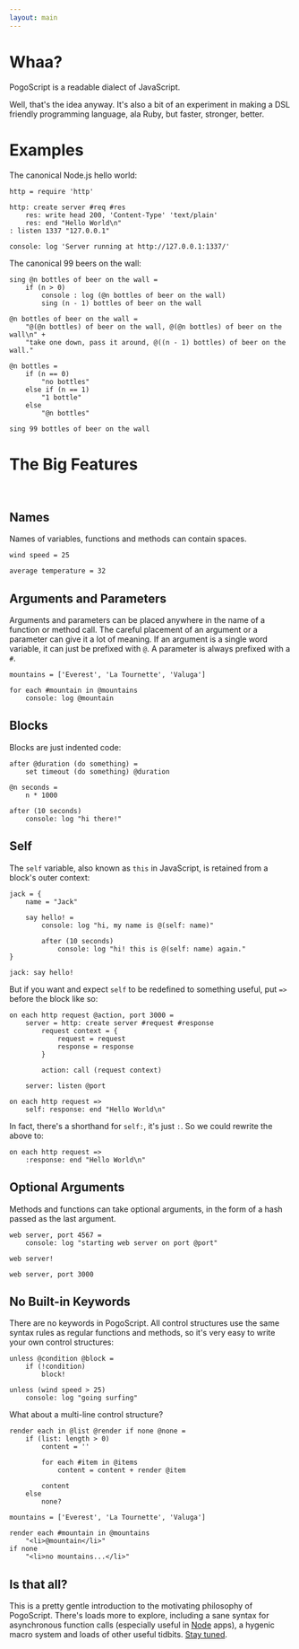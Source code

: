 ```yaml
---
layout: main
---
```


# Whaa?

PogoScript is a readable dialect of JavaScript.

Well, that's the idea anyway. It's also a bit of an experiment in making a DSL friendly programming language, ala Ruby, but faster, stronger, better.

# Examples

The canonical Node.js hello world:

    http = require 'http'

    http: create server #req #res
        res: write head 200, 'Content-Type' 'text/plain'
        res: end "Hello World\n"
    : listen 1337 "127.0.0.1"

    console: log 'Server running at http://127.0.0.1:1337/'

The canonical 99 beers on the wall:

    sing @n bottles of beer on the wall =
        if (n > 0)
            console : log (@n bottles of beer on the wall)
            sing (n - 1) bottles of beer on the wall

    @n bottles of beer on the wall =
        "@(@n bottles) of beer on the wall, @(@n bottles) of beer on the wall\n" +
        "take one down, pass it around, @((n - 1) bottles) of beer on the wall."

    @n bottles =
        if (n == 0)
            "no bottles"
        else if (n == 1)
            "1 bottle"
        else
            "@n bottles"

    sing 99 bottles of beer on the wall

# The Big Features

<br/>

## Names

Names of variables, functions and methods can contain spaces.

    wind speed = 25
    
    average temperature = 32

## Arguments and Parameters

Arguments and parameters can be placed anywhere in the name of a function or method call. The careful placement of an argument or a parameter can give it a lot of meaning. If an argument is a single word variable, it can just be prefixed with `@`. A parameter is always prefixed with a `#`.

    mountains = ['Everest', 'La Tournette', 'Valuga']

    for each #mountain in @mountains
        console: log @mountain

## Blocks

Blocks are just indented code:

    after @duration (do something) =
        set timeout (do something) @duration
    
    @n seconds =
        n * 1000
    
    after (10 seconds)
        console: log "hi there!"

## Self

The `self` variable, also known as `this` in JavaScript, is retained from a block's outer context:

    jack = {
        name = "Jack"
        
        say hello! =
            console: log "hi, my name is @(self: name)"
            
            after (10 seconds)
                console: log "hi! this is @(self: name) again."
    }
    
    jack: say hello!

But if you want and expect `self` to be redefined to something useful, put `=>` before the block like so:

    on each http request @action, port 3000 =
        server = http: create server #request #response
            request context = {
                request = request
                response = response
            }
            
            action: call (request context)
            
        server: listen @port
    
    on each http request =>
        self: response: end "Hello World\n"

In fact, there's a shorthand for `self:`, it's just `:`. So we could rewrite the above to:

    on each http request =>
        :response: end "Hello World\n"

## Optional Arguments

Methods and functions can take optional arguments, in the form of a hash passed as the last argument.

    web server, port 4567 =
        console: log "starting web server on port @port"
    
    web server!
    
    web server, port 3000

## No Built-in Keywords

There are no keywords in PogoScript. All control structures use the same syntax rules as regular functions and methods, so it's very easy to write your own control structures:

    unless @condition @block =
        if (!condition)
            block!
    
    unless (wind speed > 25)
        console: log "going surfing"

What about a multi-line control structure?

    render each in @list @render if none @none =
        if (list: length > 0)
            content = ''
            
            for each #item in @items
                content = content + render @item
            
            content
        else
            none?

    mountains = ['Everest', 'La Tournette', 'Valuga']

    render each #mountain in @mountains
        "<li>@mountain</li>"
    if none
        "<li>no mountains...</li>"

## Is that all?

This is a pretty gentle introduction to the motivating philosophy of PogoScript. There's loads more to explore, including a sane syntax for asynchronous function calls (especially useful in [Node](http://nodejs.org/) apps), a hygenic macro system and loads of other useful tidbits. [Stay tuned](https://github.com/featurist/pogoscript).
